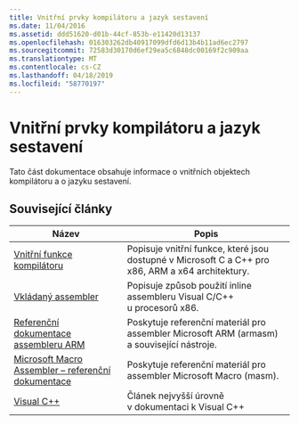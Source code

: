 ```yaml
---
title: Vnitřní prvky kompilátoru a jazyk sestavení
ms.date: 11/04/2016
ms.assetid: ddd51620-d01b-44cf-853b-e11420d13137
ms.openlocfilehash: 016303262db40917099dfd6d13b4b11ad6ec2797
ms.sourcegitcommit: 72583d30170d6ef29ea5c6848dc00169f2c909aa
ms.translationtype: MT
ms.contentlocale: cs-CZ
ms.lasthandoff: 04/18/2019
ms.locfileid: "58770197"
---
```

# <a name="compiler-intrinsics-and-assembly-language"></a>Vnitřní prvky kompilátoru a jazyk sestavení

Tato část dokumentace obsahuje informace o vnitřních objektech kompilátoru a o jazyku sestavení.

## <a name="related-articles"></a>Související články

|Název|Popis|
|-----------|-----------------|
|[Vnitřní funkce kompilátoru](../intrinsics/compiler-intrinsics.md)|Popisuje vnitřní funkce, které jsou dostupné v Microsoft C a C++ pro x86, ARM a x64 architektury.|
|[Vkládaný assembler](../assembler/inline/inline-assembler.md)|Popisuje způsob použití inline assembleru Visual C/C++ u procesorů x86.|
|[Referenční dokumentace assembleru ARM](../assembler/arm/arm-assembler-reference.md)|Poskytuje referenční materiál pro assembler Microsoft ARM (armasm) a související nástroje.|
|[Microsoft Macro Assembler – referenční dokumentace](../assembler/masm/microsoft-macro-assembler-reference.md)|Poskytuje referenční materiál pro assembler Microsoft Macro (masm).|
|[Visual C++](../overview/visual-cpp-in-visual-studio.md)|Článek nejvyšší úrovně v dokumentaci k Visual C++|